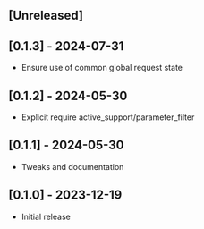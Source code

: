 ## [Unreleased]

## [0.1.3] - 2024-07-31

- Ensure use of common global request state

## [0.1.2] - 2024-05-30

- Explicit require active_support/parameter_filter

## [0.1.1] - 2024-05-30

- Tweaks and documentation

## [0.1.0] - 2023-12-19

- Initial release
